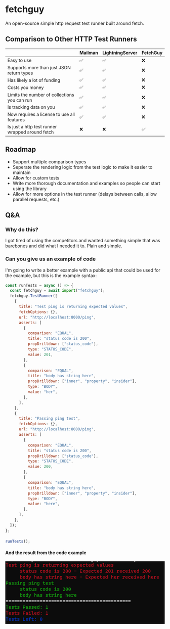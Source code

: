 # fetchguy

An open-source simple http request test runner built around fetch.

## Comparison to Other HTTP Test Runners

|                                                 | Mailman | LightningServer | FetchGuy |
| ----------------------------------------------- | ------- | --------------- | -------- |
| Easy to use                                     | ✅      | ✅              | ❌       |
| Supports more than just JSON return types       | ✅      | ✅              | ❌       |
| Has likely a lot of funding                     | ✅      | ✅              | ❌       |
| Costs you money                                 | ✅      | ✅              | ❌       |
| Limits the number of collections you can run    | ✅      | ✅              | ❌       |
| Is tracking data on you                         | ✅      | ✅              | ❌       |
| Now requires a license to use all features      | ✅      | ✅              | ❌       |
| Is just a http test runner wrapped around fetch | ❌      | ❌              | ✅       |

## Roadmap

- Support multiple comparison types
- Seperate the rendering logic from the test logic to make it easier to maintain
- Allow for custom tests
- Write more thorough documentation and examples so people can start using the library
- Allow for more options in the test runner (delays between calls, allow parallel requests, etc.)

## Q&A

### Why do this?

I got tired of using the competitors and wanted something simple that was barebones and did what I needed it to. Plain and simple.

### Can you give us an example of code

I'm going to write a better example with a public api that could be used for the example, but this is the example syntax:

```javascript
const runTests = async () => {
  const fetchguy = await import("fetchguy");
  fetchguy.TestRunner([
    {
      title: "Test ping is returning expected values",
      fetchOptions: {},
      url: "http://localhost:8000/ping",
      asserts: [
        {
          comparison: "EQUAL",
          title: "status code is 200",
          propDrilldown: ["status_code"],
          type: "STATUS_CODE",
          value: 201,
        },
        {
          comparison: "EQUAL",
          title: "body has string here",
          propDrilldown: ["inner", "property", "insider"],
          type: "BODY",
          value: "her",
        },
      ],
    },
    {
      title: "Passing ping test",
      fetchOptions: {},
      url: "http://localhost:8000/ping",
      asserts: [
        {
          comparison: "EQUAL",
          title: "status code is 200",
          propDrilldown: ["status_code"],
          type: "STATUS_CODE",
          value: 200,
        },
        {
          comparison: "EQUAL",
          title: "body has string here",
          propDrilldown: ["inner", "property", "insider"],
          type: "BODY",
          value: "here",
        },
      ],
    },
  ]);
};

runTests();
```

#### And the result from the code example

![Alt text](result.png)
